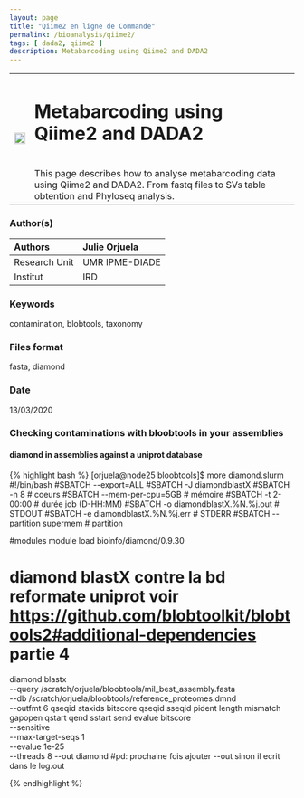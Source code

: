 ```yaml
---
layout: page
title: "Qiime2 en ligne de Commande"
permalink: /bioanalysis/qiime2/
tags: [ dada2, qiime2 ]
description: Metabarcoding using Qiime2 and DADA2
---
```

<table class="table-contact">
<tr>
<td><img width="100%" src="{{ site.url }}/images/qiime2.png" alt="" />
</td>
<td>
<h1> Metabarcoding using Qiime2 and DADA2</h1><br />
This page describes how to analyse metabarcoding data using Qiime2 and DADA2. From fastq files to SVs table obtention and Phyloseq analysis.
</td>
</tr>
</table>



### Author(s)

| Authors  | Julie Orjuela |
| :------------- | :------------- |
| Research Unit | UMR IPME-DIADE   |
| Institut |  IRD |

### Keywords
contamination, blobtools, taxonomy

### Files format
fasta, diamond

### Date
13/03/2020

### Checking contaminations with bloobtools in your assemblies

#### diamond in assemblies against a uniprot database

{% highlight bash %}
[orjuela@node25 bloobtools]$ more diamond.slurm 
#!/bin/bash
#SBATCH --export=ALL
#SBATCH -J diamondblastX
#SBATCH -n 8                         # coeurs
#SBATCH --mem-per-cpu=5GB           # mémoire
#SBATCH -t 2-00:00                  # durée job (D-HH:MM)
#SBATCH -o diamondblastX.%N.%j.out        # STDOUT
#SBATCH -e diamondblastX.%N.%j.err        # STDERR
#SBATCH --partition supermem	     # partition

#modules 
module load bioinfo/diamond/0.9.30

# diamond blastX contre la bd reformate uniprot voir https://github.com/blobtoolkit/blobtools2#additional-dependencies partie 4
diamond blastx \
 --query /scratch/orjuela/bloobtools/mil_best_assembly.fasta \
 --db /scratch/orjuela/bloobtools/reference_proteomes.dmnd \
 --outfmt 6 qseqid staxids bitscore qseqid sseqid pident length mismatch gapopen qstart qend sstart send evalue bitscore \
 --sensitive \
 --max-target-seqs 1 \
 --evalue 1e-25 \
 --threads 8 
 --out diamond 
 #pd: prochaine fois ajouter --out sinon il ecrit dans le log.out

{% endhighlight %}

